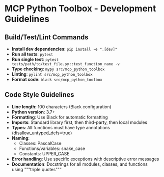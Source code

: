 # MCP Python Toolbox - Development Guidelines

## Build/Test/Lint Commands
- **Install dev dependencies**: `pip install -e ".[dev]"`
- **Run all tests**: `pytest`
- **Run single test**: `pytest tests/path/to/test_file.py::test_function_name -v`
- **Type checking**: `mypy src/mcp_python_toolbox`
- **Linting**: `pylint src/mcp_python_toolbox`
- **Format code**: `black src/mcp_python_toolbox`

## Code Style Guidelines
- **Line length**: 100 characters (Black configuration)
- **Python version**: 3.7+
- **Formatting**: Use Black for automatic formatting
- **Imports**: Standard library first, then third-party, then local modules
- **Types**: All functions must have type annotations (disallow_untyped_defs=true)
- **Naming**: 
  - Classes: PascalCase
  - Functions/variables: snake_case
  - Constants: UPPER_CASE
- **Error handling**: Use specific exceptions with descriptive error messages
- **Documentation**: Docstrings for all modules, classes, and functions using """triple quotes"""
